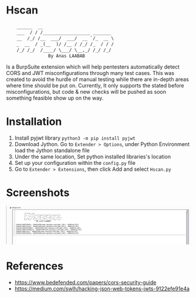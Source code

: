 # Hscan

        ______  __                           
        ___  / / /__________________ _______ 
        __  /_/ /__  ___/  ___/  __ `/_  __ \
        _  __  / _(__  )/ /__ / /_/ /_  / / /
        /_/ /_/  /____/ \___/ \__,_/ /_/ /_/
                    By Anas LAABAB   

Is a BurpSuite extension which will help pentesters automatically detect CORS and JWT misconfigurations through many test cases. This was created to avoid the hurdle of manual testing while there are in-depth areas where time should be put on. Currently, It only supports the stated before misconfigurations, but code & new checks will be pushed as soon something feasible show up on the way.

# Installation

1. Install pyjwt library `python3 -m pip install pyjwt`
2. Download Jython. Go to `Extender > Options`, under Python Environment load the Jython standalone file
3. Under the same location, Set python installed libraries's location
4. Set up your configuration within the `config.py` file
5. Go to `Extender > Extensions`, then click Add and select `Hscan.py`

# Screenshots

![scsdc](/screenshots/screenshot.png)

# References

* https://www.bedefended.com/papers/cors-security-guide
* https://medium.com/swlh/hacking-json-web-tokens-jwts-9122efe91e4a
